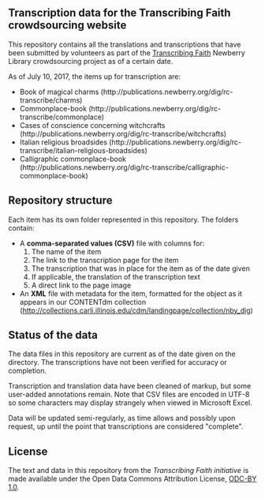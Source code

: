 <h2>Transcription data for the Transcribing Faith crowdsourcing website</h2>

This repository contains all the translations and transcriptions that have been submitted by volunteers as part of the <a href="http://publications.newberry.org/dig/rc-transcribe" target="_blank">Transcribing Faith</a> Newberry Library crowdsourcing project as of a certain date. 

As of July 10, 2017, the items up for transcription are:
<ul>
<li>Book of magical charms (http://publications.newberry.org/dig/rc-transcribe/charms)</li>
<li>Commonplace-book (http://publications.newberry.org/dig/rc-transcribe/commonplace)</li>
<li>Cases of conscience concerning witchcrafts (http://publications.newberry.org/dig/rc-transcribe/witchcrafts)</li>
<li>Italian religious broadsides (http://publications.newberry.org/dig/rc-transcribe/italian-religious-broadsides)</li>
<li>Calligraphic commonplace-book (http://publications.newberry.org/dig/rc-transcribe/calligraphic-commonplace-book)</li>
</ul>

## Repository structure
Each item has its own folder represented in this repository. The folders contain: 

- A <b>comma-separated values (CSV)</b> file with columns for: 
  1) The name of the item
  2) The link to the transcription page for the item
  3) The transcription that was in place for the item as of the date given
  4) If applicable, the translation of the transcription text
  5) A direct link to the page image
- An <b>XML</b> file with metadata for the item, formatted for the object as it appears in our CONTENTdm collection (http://collections.carli.illinois.edu/cdm/landingpage/collection/nby_dig)

## Status of the data
The data files in this repository are current as of the date given on the directory. The transcriptions have not been verified for accuracy or completion.

Transcription and translation data have been cleaned of markup, but some user-added annotations remain. Note that CSV files are encoded in UTF-8 so some characters may display strangely when viewed in Microsoft Excel.

Data will be updated semi-regularly, as time allows and possibly upon request, up until the point that transcriptions are considered "complete".

## License
The text and data in this repository from the *Transcribing Faith initiative* is made available under the Open Data Commons Attribution License, [ODC-BY 1.0](http://opendatacommons.org/licenses/by/summary/).
